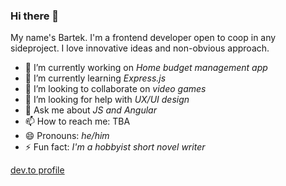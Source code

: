### Hi there 👋

My name's Bartek. I'm a frontend developer open to coop in any sideproject. I love innovative ideas and non-obvious approach.

- 🔭 I’m currently working on _Home budget management app_
- 🌱 I’m currently learning _Express.js_
- 👯 I’m looking to collaborate on _video games_
- 🤔 I’m looking for help with _UX/UI design_
- 💬 Ask me about _JS and Angular_
- 📫 How to reach me: TBA
- 😄 Pronouns: _he/him_
- ⚡ Fun fact: _I'm a hobbyist short novel writer_

[dev.to profile](https://dev.to/btlm)

<!--
**btlm/btlm** is a ✨ _special_ ✨ repository because its `README.md` (this file) appears on your GitHub profile.

Here are some ideas to get you started:

- 🔭 I’m currently working on ...
- 🌱 I’m currently learning ...
- 👯 I’m looking to collaborate on ...
- 🤔 I’m looking for help with ...
- 💬 Ask me about ...
- 📫 How to reach me: ...
- 😄 Pronouns: ...
- ⚡ Fun fact: ...
-->
